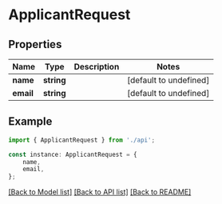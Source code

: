 # ApplicantRequest


## Properties

Name | Type | Description | Notes
------------ | ------------- | ------------- | -------------
**name** | **string** |  | [default to undefined]
**email** | **string** |  | [default to undefined]

## Example

```typescript
import { ApplicantRequest } from './api';

const instance: ApplicantRequest = {
    name,
    email,
};
```

[[Back to Model list]](../README.md#documentation-for-models) [[Back to API list]](../README.md#documentation-for-api-endpoints) [[Back to README]](../README.md)
